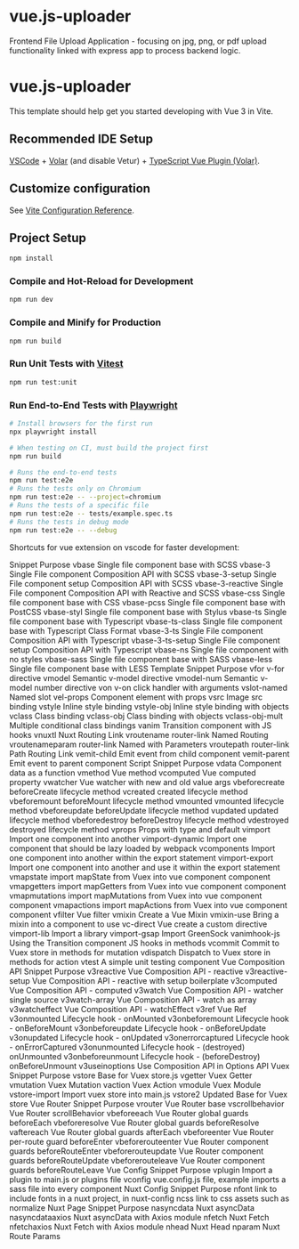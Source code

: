 # vue.js-uploader
Frontend File Upload Application - focusing on jpg, png, or pdf upload functionality linked with express app to process backend logic.


# vue.js-uploader

This template should help get you started developing with Vue 3 in Vite.

## Recommended IDE Setup

[VSCode](https://code.visualstudio.com/) + [Volar](https://marketplace.visualstudio.com/items?itemName=Vue.volar) (and disable Vetur) + [TypeScript Vue Plugin (Volar)](https://marketplace.visualstudio.com/items?itemName=Vue.vscode-typescript-vue-plugin).

## Customize configuration

See [Vite Configuration Reference](https://vitejs.dev/config/).

## Project Setup

```sh
npm install
```

### Compile and Hot-Reload for Development

```sh
npm run dev
```

### Compile and Minify for Production

```sh
npm run build
```

### Run Unit Tests with [Vitest](https://vitest.dev/)

```sh
npm run test:unit
```

### Run End-to-End Tests with [Playwright](https://playwright.dev)

```sh
# Install browsers for the first run
npx playwright install

# When testing on CI, must build the project first
npm run build

# Runs the end-to-end tests
npm run test:e2e
# Runs the tests only on Chromium
npm run test:e2e -- --project=chromium
# Runs the tests of a specific file
npm run test:e2e -- tests/example.spec.ts
# Runs the tests in debug mode
npm run test:e2e -- --debug
```


Shortcuts for vue extension on vscode for faster development:

Snippet	Purpose
vbase	Single file component base with SCSS
vbase-3	Single File component Composition API with SCSS
vbase-3-setup	Single File component setup Composition API with SCSS
vbase-3-reactive	Single File component Composition API with Reactive and SCSS
vbase-css	Single file component base with CSS
vbase-pcss	Single file component base with PostCSS
vbase-styl	Single file component base with Stylus
vbase-ts	Single file component base with Typescript
vbase-ts-class	Single file component base with Typescript Class Format
vbase-3-ts	Single File component Composition API with Typescript
vbase-3-ts-setup	Single File component setup Composition API with Typescript
vbase-ns	Single file component with no styles
vbase-sass	Single file component base with SASS
vbase-less	Single file component base with LESS
Template
Snippet	Purpose
vfor	v-for directive
vmodel	Semantic v-model directive
vmodel-num	Semantic v-model number directive
von	v-on click handler with arguments
vslot-named	Named slot
vel-props	Component element with props
vsrc	Image src binding
vstyle	Inline style binding
vstyle-obj	Inline style binding with objects
vclass	Class binding
vclass-obj	Class binding with objects
vclass-obj-mult	Multiple conditional class bindings
vanim	Transition component with JS hooks
vnuxtl	Nuxt Routing Link
vroutename	router-link Named Routing
vroutenameparam	router-link Named with Parameters
vroutepath	router-link Path Routing Link
vemit-child	Emit event from child component
vemit-parent	Emit event to parent component
Script
Snippet	Purpose
vdata	Component data as a function
vmethod	Vue method
vcomputed	Vue computed property
vwatcher	Vue watcher with new and old value args
vbeforecreate	beforeCreate lifecycle method
vcreated	created lifecycle method
vbeforemount	beforeMount lifecycle method
vmounted	vmounted lifecycle method
vbeforeupdate	beforeUpdate lifecycle method
vupdated	updated lifecycle method
vbeforedestroy	beforeDestroy lifecycle method
vdestroyed	destroyed lifecycle method
vprops	Props with type and default
vimport	Import one component into another
vimport-dynamic	Import one component that should be lazy loaded by webpack
vcomponents	Import one component into another within the export statement
vimport-export	Import one component into another and use it within the export statement
vmapstate	import mapState from Vuex into vue component component
vmapgetters	import mapGetters from Vuex into vue component component
vmapmutations	import mapMutations from Vuex into vue component component
vmapactions	import mapActions from Vuex into vue component component
vfilter	Vue filter
vmixin	Create a Vue Mixin
vmixin-use	Bring a mixin into a component to use
vc-direct	Vue create a custom directive
vimport-lib	Import a library
vimport-gsap	Import GreenSock
vanimhook-js	Using the Transition component JS hooks in methods
vcommit	Commit to Vuex store in methods for mutation
vdispatch	Dispatch to Vuex store in methods for action
vtest	A simple unit testing component
Vue Composition API
Snippet	Purpose
v3reactive	Vue Composition API - reactive
v3reactive-setup	Vue Composition API - reactive with setup boilerplate
v3computed	Vue Composition API - computed
v3watch	Vue Composition API - watcher single source
v3watch-array	Vue Composition API - watch as array
v3watcheffect	Vue Composition API - watchEffect
v3ref	Vue Ref
v3onmounted	Lifecycle hook - onMounted
v3onbeforemount	Lifecycle hook - onBeforeMount
v3onbeforeupdate	Lifecycle hook - onBeforeUpdate
v3onupdated	Lifecycle hook - onUpdated
v3onerrorcaptured	Lifecycle hook - onErrorCaptured
v3onunmounted	Lifecycle hook - (destroyed) onUnmounted
v3onbeforeunmount	Lifecycle hook - (beforeDestroy) onBeforeUnmount
v3useinoptions	Use Composition API in Options API
Vuex
Snippet	Purpose
vstore	Base for Vuex store.js
vgetter	Vuex Getter
vmutation	Vuex Mutation
vaction	Vuex Action
vmodule	Vuex Module
vstore-import	Import vuex store into main.js
vstore2	Updated Base for Vuex store
Vue Router
Snippet	Purpose
vrouter	Vue Router base
vscrollbehavior	Vue Router scrollBehavior
vbeforeeach	Vue Router global guards beforeEach
vbeforeresolve	Vue Router global guards beforeResolve
vaftereach	Vue Router global guards afterEach
vbeforeenter	Vue Router per-route guard beforeEnter
vbeforerouteenter	Vue Router component guards beforeRouteEnter
vbeforerouteupdate	Vue Router component guards beforeRouteUpdate
vbeforerouteleave	Vue Router component guards beforeRouteLeave
Vue Config
Snippet	Purpose
vplugin	Import a plugin to main.js or plugins file
vconfig	vue.config.js file, example imports a sass file into every component
Nuxt Config
Snippet	Purpose
nfont	link to include fonts in a nuxt project, in nuxt-config
ncss	link to css assets such as normalize
Nuxt Page
Snippet	Purpose
nasyncdata	Nuxt asyncData
nasyncdataaxios	Nuxt asyncData with Axios module
nfetch	Nuxt Fetch
nfetchaxios	Nuxt Fetch with Axios module
nhead	Nuxt Head
nparam	Nuxt Route Params